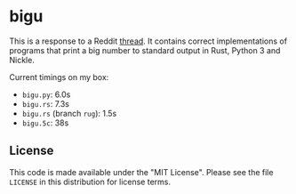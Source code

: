 # bigu

This is a response to a Reddit
[thread](https://www.reddit.com/r/rust/comments/axxy73/very_new_to_rust_wanted_to_test_it_got_bitten/). It
contains correct implementations of programs that print a
big number to standard output in Rust, Python 3 and Nickle.

Current timings on my box:

* `bigu.py`: 6.0s
* `bigu.rs`: 7.3s
* `bigu.rs` (branch `rug`): 1.5s
* `bigu.5c`: 38s

## License

This code is made available under the "MIT License". Please
see the file `LICENSE` in this distribution for license
terms.
